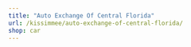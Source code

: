 ```yaml
---
title: "Auto Exchange Of Central Florida"
url: /kissimmee/auto-exchange-of-central-florida/
shop: car
---
```

